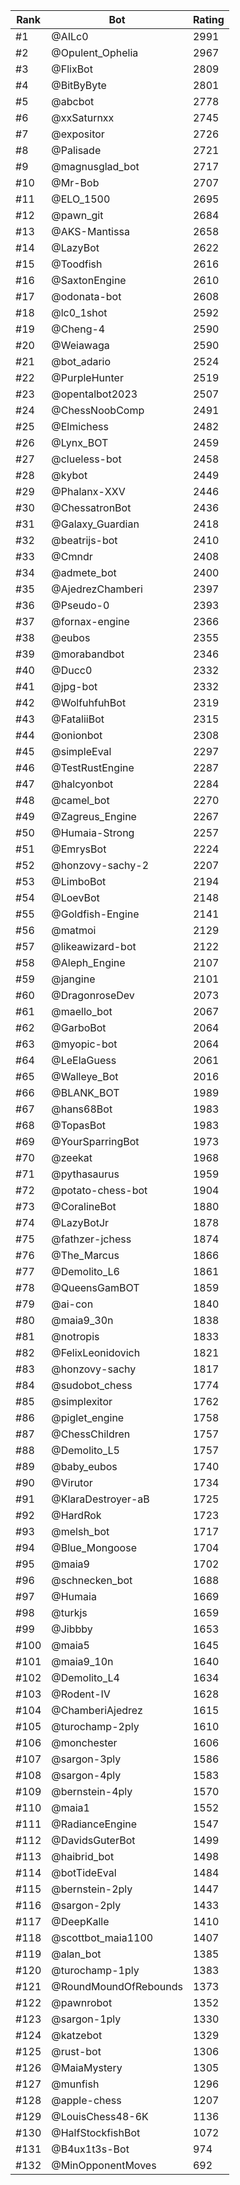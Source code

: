 Rank|Bot|Rating
---|---|---
#1|@AILc0|2991
#2|@Opulent_Ophelia|2967
#3|@FlixBot|2809
#4|@BitByByte|2801
#5|@abcbot|2778
#6|@xxSaturnxx|2745
#7|@expositor|2726
#8|@Palisade|2721
#9|@magnusglad_bot|2717
#10|@Mr-Bob|2707
#11|@ELO_1500|2695
#12|@pawn_git|2684
#13|@AKS-Mantissa|2658
#14|@LazyBot|2622
#15|@Toodfish|2616
#16|@SaxtonEngine|2610
#17|@odonata-bot|2608
#18|@lc0_1shot|2592
#19|@Cheng-4|2590
#20|@Weiawaga|2590
#21|@bot_adario|2524
#22|@PurpleHunter|2519
#23|@opentalbot2023|2507
#24|@ChessNoobComp|2491
#25|@Elmichess|2482
#26|@Lynx_BOT|2459
#27|@clueless-bot|2458
#28|@kybot|2449
#29|@Phalanx-XXV|2446
#30|@ChessatronBot|2436
#31|@Galaxy_Guardian|2418
#32|@beatrijs-bot|2410
#33|@Cmndr|2408
#34|@admete_bot|2400
#35|@AjedrezChamberi|2397
#36|@Pseudo-0|2393
#37|@fornax-engine|2366
#38|@eubos|2355
#39|@morabandbot|2346
#40|@Ducc0|2332
#41|@jpg-bot|2332
#42|@WolfuhfuhBot|2319
#43|@FataliiBot|2315
#44|@onionbot|2308
#45|@simpleEval|2297
#46|@TestRustEngine|2287
#47|@halcyonbot|2284
#48|@camel_bot|2270
#49|@Zagreus_Engine|2267
#50|@Humaia-Strong|2257
#51|@EmrysBot|2224
#52|@honzovy-sachy-2|2207
#53|@LimboBot|2194
#54|@LoevBot|2148
#55|@Goldfish-Engine|2141
#56|@matmoi|2129
#57|@likeawizard-bot|2122
#58|@Aleph_Engine|2107
#59|@jangine|2101
#60|@DragonroseDev|2073
#61|@maello_bot|2067
#62|@GarboBot|2064
#63|@myopic-bot|2064
#64|@LeElaGuess|2061
#65|@Walleye_Bot|2016
#66|@BLANK_BOT|1989
#67|@hans68Bot|1983
#68|@TopasBot|1983
#69|@YourSparringBot|1973
#70|@zeekat|1968
#71|@pythasaurus|1959
#72|@potato-chess-bot|1904
#73|@CoralineBot|1880
#74|@LazyBotJr|1878
#75|@fathzer-jchess|1874
#76|@The_Marcus|1866
#77|@Demolito_L6|1861
#78|@QueensGamBOT|1859
#79|@ai-con|1840
#80|@maia9_30n|1838
#81|@notropis|1833
#82|@FelixLeonidovich|1821
#83|@honzovy-sachy|1817
#84|@sudobot_chess|1774
#85|@simplexitor|1762
#86|@piglet_engine|1758
#87|@ChessChildren|1757
#88|@Demolito_L5|1757
#89|@baby_eubos|1740
#90|@Virutor|1734
#91|@KlaraDestroyer-aB|1725
#92|@HardRok|1723
#93|@melsh_bot|1717
#94|@Blue_Mongoose|1704
#95|@maia9|1702
#96|@schnecken_bot|1688
#97|@Humaia|1669
#98|@turkjs|1659
#99|@Jibbby|1653
#100|@maia5|1645
#101|@maia9_10n|1640
#102|@Demolito_L4|1634
#103|@Rodent-IV|1628
#104|@ChamberiAjedrez|1615
#105|@turochamp-2ply|1610
#106|@monchester|1606
#107|@sargon-3ply|1586
#108|@sargon-4ply|1583
#109|@bernstein-4ply|1570
#110|@maia1|1552
#111|@RadianceEngine|1547
#112|@DavidsGuterBot|1499
#113|@haibrid_bot|1498
#114|@botTideEval|1484
#115|@bernstein-2ply|1447
#116|@sargon-2ply|1433
#117|@DeepKalle|1410
#118|@scottbot_maia1100|1407
#119|@alan_bot|1385
#120|@turochamp-1ply|1383
#121|@RoundMoundOfRebounds|1373
#122|@pawnrobot|1352
#123|@sargon-1ply|1330
#124|@katzebot|1329
#125|@rust-bot|1306
#126|@MaiaMystery|1305
#127|@munfish|1296
#128|@apple-chess|1207
#129|@LouisChess48-6K|1136
#130|@HalfStockfishBot|1072
#131|@B4ux1t3s-Bot|974
#132|@MinOpponentMoves|692
